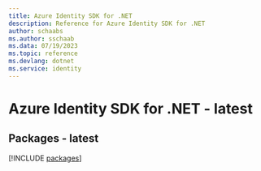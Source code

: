```yaml
---
title: Azure Identity SDK for .NET
description: Reference for Azure Identity SDK for .NET
author: schaabs
ms.author: sschaab
ms.data: 07/19/2023
ms.topic: reference
ms.devlang: dotnet
ms.service: identity
---
```

# Azure Identity SDK for .NET - latest
## Packages - latest
[!INCLUDE [packages](identity-index.md)]